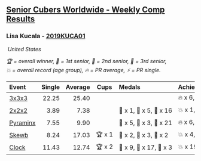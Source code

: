 <style>table {white-space: nowrap;}</style>
<link rel="stylesheet" type="text/css" href="/scw-comp/css/flags.css" />

## [Senior Cubers Worldwide - Weekly Comp Results](/scw-comp/results/)
### Lisa Kucala - [2019KUCA01](https://www.worldcubeassociation.org/persons/2019KUCA01)

<i class="flag flag-US" />&nbsp;United States

<span style="white-space: nowrap;">🏆 = overall winner</span>, <span style="white-space: nowrap;">🥇 = 1st senior</span>, <span style="white-space: nowrap;">🥈 = 2nd senior</span>, <span style="white-space: nowrap;">🥉 = 3rd senior</span>, <span style="white-space: nowrap;">💥 = overall record (age group)</span>, <span style="white-space: nowrap;">🔥 = PR average</span>, <span style="white-space: nowrap;">⚡ = PR single</span>.

| Event | Single | Average | Cups | Medals | Achievements|
| :-- | --: | --: | :--: | :-- | :-- |
| [3x3x3](333.md) | 22.25 | 25.40 |  |  | 🔥 x 6, ⚡ x 7 |
| [2x2x2](222.md) | 3.89 | 7.38 |  | 🥇 x 1, 🥈 x 5, 🥉 x 16 | 💥 x 1, 🔥 x 5, ⚡ x 6 |
| [Pyraminx](pyram.md) | 7.55 | 9.90 |  | 🥇 x 5, 🥈 x 3, 🥉 x 21 | 🔥 x 6, ⚡ x 5 |
| [Skewb](skewb.md) | 8.24 | 17.03 | 🏆 x 1 | 🥇 x 2, 🥈 x 3, 🥉 x 2 | 💥 x 4, 🔥 x 4, ⚡ x 4 |
| [Clock](clock.md) | 11.43 | 12.74 | 🏆 x 2 | 🥇 x 9, 🥈 x 17, 🥉 x 3 | 💥 x 19, 🔥 x 12, ⚡ x 16 |

<!-- Global site tag (gtag.js) - Google Analytics -->
<script async src="https://www.googletagmanager.com/gtag/js?id=UA-86348435-3"></script>
<script>window.dataLayer = window.dataLayer || []; function gtag() {dataLayer.push(arguments);} gtag('js', new Date()); gtag('config', 'UA-86348435-3');</script>

